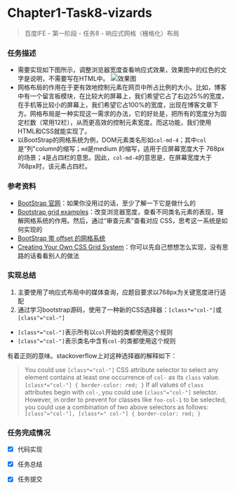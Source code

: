 # Chapter1-Task8-vizards
> 百度IFE - 第一阶段 - 任务8 - 响应式网格（栅格化）布局

### 任务描述
- 需要实现如下图所示，调整浏览器宽度查看响应式效果，效果图中的红色的文字是说明，不需要写在HTML中。
  ![效果图](http://7xrp04.com1.z0.glb.clouddn.com/task_1_8_1.png)
- 网格布局的作用在于更有效地控制元素在网页中所占比例的大小。比如，博客中有一个留言板模块，在比较大的屏幕上，我们希望它占了右边25%的宽度，在手机等比较小的屏幕上，我们希望它占100%的宽度，出现在博客文章下方。网格布局是一种实现这一需求的办法，它的好处是，把所有的宽度分为固定栏数（常用12栏），从而更高效的控制元素宽度。而这功能，我们使用HTML和CSS就能实现了。
- 以BootStrap的网格系统为例，DOM元素类名形如```col-md-4```；其中```col```是“列”column的缩写；```md```是medium 的缩写，适用于应屏幕宽度大于 768px 的场景；```4```是占四栏的意思。因此，```col-md-4```的意思是，在屏幕宽度大于768px时，该元素占四栏。  

### 参考资料
- [BootStrap 官网](http://www.bootcss.com)：如果你没用过的话，至少了解一下它是做什么的
- [Bootstrap grid examples](https://getbootstrap.com/examples/grid/)：改变浏览器宽度，查看不同类名元素的表现，理解网格系统的作用。然后，通过“审查元素”查看对应 CSS，思考这一系统是如何实现的
- [BootStrap 带 offset 的网格系统](http://getbootstrap.com/2.3.2/scaffolding.html#gridSystem)
- [Creating Your Own CSS Grid System](http://j4n.co/blog/Creating-your-own-css-grid-system)：你可以先自己想想怎么实现，没有思路的话看看别人的做法

### 实现总结
1. 主要使用了响应式布局中的媒体查询，应题目要求以768px为关键宽度进行适配
2. 通过学习bootstrap源码，使用了一种新的CSS选择器：```[class*="col-"]```或```[class^="col-"]```
  - ```[class*="col-"]```表示所有以`col`开始的类都使用这个规则
  - ```[class^="col-"]```表示类名中含有```col-```的类都使用这个规则
  
  有着正则的意味。stackoverflow上对这种选择器的解释如下：

  > You could use ```[class*="col-"]``` CSS attribute selector to select any element contains at least one occurrence of ```col-``` as its ```class``` value.
    ```
    [class*="col-"] {
        border-color: red;
    }
    ```
    If all values of ```class``` attributes begin with ```col-```, you could use ```[class^="col-"]``` selector.
    However, in order to prevent for classes like ```foo-col-1``` to be selected, you could use a combination of two above selectors as follows:
    ```
    [class^="col-"], [class*=" col-"] {
        border-color: red;
    }
    ```

### 任务完成情况
- [x] 代码实现
- [x] 任务总结
- [x] 任务提交    
    
